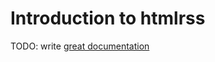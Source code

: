 # Introduction to htmlrss

TODO: write [great documentation](http://jacobian.org/writing/what-to-write/)

